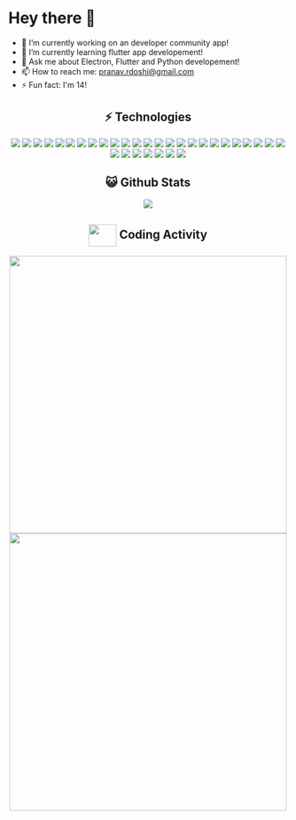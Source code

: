 # Hey there 👋

- 🔭 I’m currently working on an developer community app!
- 🌱 I’m currently learning flutter app developement!
- 💬 Ask me about Electron, Flutter and Python developement!
- 📫 How to reach me: pranav.rdoshi@gmail.com
- ⚡ Fun fact: I'm 14!

## <div align="center">⚡ Technologies</div>
  
<p align="center">
<img src="https://img.shields.io/badge/-python-black?style=flat-square&logo=python">
<img src="https://img.shields.io/badge/-Firebase-black?style=flat-square&logo=firebase">
<img src="https://img.shields.io/badge/-MongoDB-black?style=flat-square&logo=mongodb">
<img src="https://img.shields.io/badge/-flutter-black?style=flat-square&logo=flutter">
<img src="https://img.shields.io/badge/-dart-black?style=flat-square&logo=dart">
<img src="https://img.shields.io/badge/-Git-black?style=flat-square&logo=git">
<img src="https://img.shields.io/badge/-GitHub-black?style=flat-square&logo=github">
<img src="https://img.shields.io/badge/-Nodejs-black?style=flat-square&logo=Node.js">
<img src="https://img.shields.io/badge/-Electron-black?style=flat-square&logo=electron">
<img src="https://img.shields.io/badge/-HTML5-black?style=flat-square&logo=html5">
<img src="https://img.shields.io/badge/-CSS3-black?style=flat-square&logo=css3">
<img src="https://img.shields.io/badge/-Jquery-black?style=flat-square&logo=jquery">
<img src="https://img.shields.io/badge/-Bootstrap-black?style=flat-square&logo=bootstrap">
<img src="https://img.shields.io/badge/-TypeScript-black?style=flat-square&logo=typescript">
<img src="https://img.shields.io/badge/-React-black?style=flat-square&logo=react">
<img src="https://img.shields.io/badge/-React Native-black?style=flat-square&logo=react">
<img src="https://img.shields.io/badge/-Swift-black?style=flat-square&logo=swift">
<img src="https://img.shields.io/badge/-Xcode-black?style=flat-square&logo=Xcode">
<img src="https://img.shields.io/badge/-JSON-black?style=flat-square&logo=json">
<img src="https://img.shields.io/badge/-discord-black?style=flat-square&logo=discord">
<img src="https://img.shields.io/badge/-powershell-black?style=flat-square&logo=powershell">
<img src="https://img.shields.io/badge/-flask-black?style=flat-square&logo=flask">
<img src="https://img.shields.io/badge/-express-black?style=flat-square&logo=express">
<img src="https://img.shields.io/badge/-unity-black?style=flat-square&logo=unity">
<img src="https://img.shields.io/badge/-next.js-black?style=flat-square&logo=Next.js">
<img src="https://img.shields.io/badge/-ionic-black?style=flat-square&logo=ionic">
<img src="https://img.shields.io/badge/-angular-black?style=flat-square&logo=angular">
<img src="https://img.shields.io/badge/-npm-black?style=flat-square&logo=npm">
<img src="https://img.shields.io/badge/-yarn-black?style=flat-square&logo=yarn">
<img src="https://img.shields.io/badge/-C++-black?style=flat-square&logo=cplusplus">
<img src="https://img.shields.io/badge/-C Sharp-black?style=flat-square">
<img src="https://img.shields.io/badge/-C-black?style=flat-square">
</p>

## <div align="center">😺 Github Stats</div>

<div align="center">
  <img src="https://github-readme-stats.vercel.app/api?username=Cybernetic77&theme=radical">
</div>

## <div align="center"><img align="center" height="40px" width="50px" src="https://img.icons8.com/nolan/64/activity-feed.png"/><span align="center"> Coding Activity</span></div>

<div align="center">
  <img width="500px" src="https://github-readme-stats.vercel.app/api/wakatime?username=Cybernetic77&theme=radical">
</div>

<div height="120px" width="100%"></div>

<div align="center">
  <img width="500px" src="https://wakatime.com/share/@Cybernetic77/bf6ace3d-42ba-45f9-b14a-29cefa7473d1.svg">
</div>






